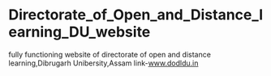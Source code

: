 # Directorate_of_Open_and_Distance_learning_DU_website
fully functioning website of directorate of open and distance learning,Dibrugarh Unibersity,Assam
link-www.dodldu.in
